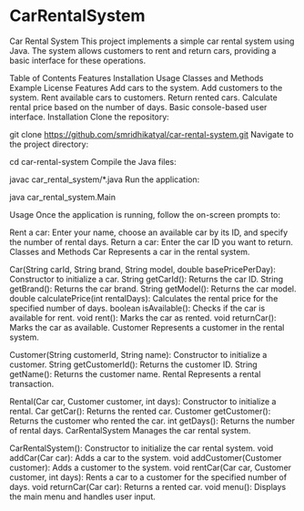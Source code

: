 # CarRentalSystem


 Car Rental System
This project implements a simple car rental system using Java. The system allows customers to rent and return cars, providing a basic interface for these operations.

Table of Contents
Features
Installation
Usage
Classes and Methods
Example
License
Features
Add cars to the system.
Add customers to the system.
Rent available cars to customers.
Return rented cars.
Calculate rental price based on the number of days.
Basic console-based user interface.
Installation
Clone the repository:

git clone https://github.com/smridhikatyal/car-rental-system.git
Navigate to the project directory:

cd car-rental-system
Compile the Java files:

javac car_rental_system/*.java
Run the application:

java car_rental_system.Main

Usage
Once the application is running, follow the on-screen prompts to:

Rent a car: Enter your name, choose an available car by its ID, and specify the number of rental days.
Return a car: Enter the car ID you want to return.
Classes and Methods
Car
Represents a car in the rental system.

Car(String carId, String brand, String model, double basePricePerDay): Constructor to initialize a car.
String getCarId(): Returns the car ID.
String getBrand(): Returns the car brand.
String getModel(): Returns the car model.
double calculatePrice(int rentalDays): Calculates the rental price for the specified number of days.
boolean isAvailable(): Checks if the car is available for rent.
void rent(): Marks the car as rented.
void returnCar(): Marks the car as available.
Customer
Represents a customer in the rental system.

Customer(String customerId, String name): Constructor to initialize a customer.
String getCustomerId(): Returns the customer ID.
String getName(): Returns the customer name.
Rental
Represents a rental transaction.

Rental(Car car, Customer customer, int days): Constructor to initialize a rental.
Car getCar(): Returns the rented car.
Customer getCustomer(): Returns the customer who rented the car.
int getDays(): Returns the number of rental days.
CarRentalSystem
Manages the car rental system.

CarRentalSystem(): Constructor to initialize the car rental system.
void addCar(Car car): Adds a car to the system.
void addCustomer(Customer customer): Adds a customer to the system.
void rentCar(Car car, Customer customer, int days): Rents a car to a customer for the specified number of days.
void returnCar(Car car): Returns a rented car.
void menu(): Displays the main menu and handles user input.

